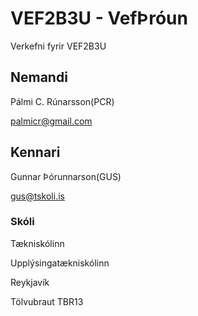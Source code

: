 # VEF2B3U - VefÞróun
Verkefni fyrir VEF2B3U
## Nemandi
Pálmi C. Rúnarsson(PCR)

palmicr@gmail.com
## Kennari
Gunnar Þórunnarson(GUS)

gus@tskoli.is
### Skóli
Tækniskólinn

Upplýsingatækniskólinn 

Reykjavík

Tölvubraut TBR13


